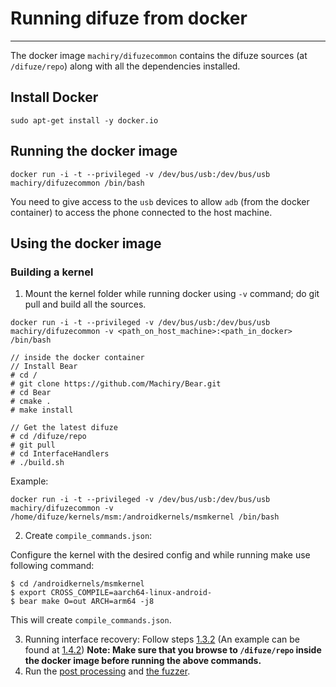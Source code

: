 # Running difuze from docker
______
The docker image `machiry/difuzecommon` contains the difuze sources (at `/difuze/repo`) along with all the dependencies installed.
## Install Docker
```
sudo apt-get install -y docker.io
```
## Running the docker image
```
docker run -i -t --privileged -v /dev/bus/usb:/dev/bus/usb machiry/difuzecommon /bin/bash
```
You need to give access to the `usb` devices to allow `adb` (from the docker container) to access the phone connected to the host machine.

## Using the docker image
### Building a kernel
1. Mount the kernel folder while running docker using `-v` command; do git pull and build all the sources.
```
docker run -i -t --privileged -v /dev/bus/usb:/dev/bus/usb machiry/difuzecommon -v <path_on_host_machine>:<path_in_docker> /bin/bash

// inside the docker container
// Install Bear
# cd /
# git clone https://github.com/Machiry/Bear.git
# cd Bear
# cmake .
# make install

// Get the latest difuze
# cd /difuze/repo
# git pull
# cd InterfaceHandlers
# ./build.sh

```
Example:
```
docker run -i -t --privileged -v /dev/bus/usb:/dev/bus/usb machiry/difuzecommon -v /home/difuze/kernels/msm:/androidkernels/msmkernel /bin/bash
```
2. Create `compile_commands.json`:

Configure the kernel with the desired config and while running make use following command:
```
$ cd /androidkernels/msmkernel
$ export CROSS_COMPILE=aarch64-linux-android-
$ bear make O=out ARCH=arm64 -j8
```

This will create `compile_commands.json`.

3. Running interface recovery:
Follow steps [1.3.2](https://github.com/ucsb-seclab/difuze#132-running-interface-recovery-analysis) (An example can be found at [1.4.2](https://github.com/ucsb-seclab/difuze#142-running-interface-recovery))
__Note: Make sure that you browse to `/difuze/repo` inside the docker image before running the above commands.__
4. Run the [post processing](https://github.com/ucsb-seclab/difuze#15-post-processing) and [the fuzzer](https://github.com/ucsb-seclab/difuze#2-fuzzing).
